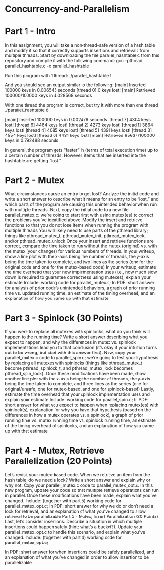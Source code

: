 # Concurrency-and-Parallelism

# Part 1 - Intro

In this assignment, you will take a non-thread-safe version of a hash table and modify it so that it correctly supports insertions and retrievals from multiple threads. Start by downloading the file parallel_hashtable.c from this repository and compile it with the following command: gcc -pthread parallel_hashtable.c -o parallel_hashtable

Run this program with 1 thread: ./parallel_hashtable 1

And you should see an output similar to the following: [main] Inserted 100000 keys in 0.006545 seconds [thread 0] 0 keys lost! [main] Retrieved 100000/100000 keys in 4.028568 seconds

With one thread the program is correct, but try it with more than one thread ./parallel_hashtable 8

[main] Inserted 100000 keys in 0.002476 seconds [thread 7] 4304 keys lost! [thread 6] 4464 keys lost! [thread 2] 4273 keys lost! [thread 1] 3864 keys lost! [thread 4] 4085 keys lost! [thread 5] 4391 keys lost! [thread 3] 4554 keys lost! [thread 0] 4431 keys lost! [main] Retrieved 65634/100000 keys in 0.792488 seconds

In general, the program gets “faster” in (terms of total execution time) up to a certain number of threads. However, items that are inserted into the hashtable are getting “lost.”

# Part 2 - Mutex

What circumstances cause an entry to get lost? Analyze the initial code and write a short answer to describe what it means for an entry to be “lost,” and which parts of the program are causing this unintended behavior when run with multiple threads. Next, copy the initial code to a new file parallel_mutex.c; we’re going to start first with using mutex(es) to correct the problems you’ve identified above. Modify the insert and retrieve functions so that you do not lose items when running the program with multiple threads You will likely need to use parts of the pthread library; things like pthread_mutex_t, pthread_mutex_init, pthread_mutex_lock, and/or pthread_mutex_unlock Once your insert and retrieve functions are correct, compare the time taken to run without the mutex (original) vs. with the mutex (your changes) for various numbers of threads.
In your writeup, show a line plot with the x-axis being the number of threads, the y-axis being the time taken to complete, and two lines as the series (one for the original code and one for the mutex-based code) In your writeup, estimate the time overhead that your new implementation uses (i.e., how much slow down is required to guarantee correctness using mutexes); explain your estimate Include: working code for parallel_mutex.c; In PDF: short answer for analysis of prior code’s unintended behaviors, a graph of prior running time vs. updated running time, an estimate of the timing overhead, and an explanation of how you came up with that estimate

# Part 3 - Spinlock (30 Points)

If you were to replace all mutexes with spinlocks, what do you think will happen to the running time? Write a short answer describing what you expect to happen, and why the differences in mutex vs. spinlock implementations lead you to that conclusion (it’s okay if your intuition turns out to be wrong, but start with this answer first). Now, copy your parallel_mutex.c code to parallel_spin.c; we’re going to test your hypothesis by replacing all mutexes with spinlocks (things like pthread_mutex_t become pthread_spinlock_t, and pthread_mutex_lock becomes pthread_spin_lock). Once these modifications have been made, show another line plot with the x-axis being the number of threads, the y-axis being the time taken to complete, and three lines as the series (one for original/unsafe, one for mutex-based, and one for spinlock-based) Lastly, estimate the time overhead that your spinlock implementation uses and explain your estimate Include: working code for parallel_spin.c; In PDF: short answer for what you expect to happen when replacing mutex(es) with spinlock(s), explanation for why you have that hypothesis (based on the differences in how a mutex operates vs. a spinlock), a graph of prior running time vs. mutex running time vs. spinlock running time, an estimate of the timing overhead of spinlocks, and an explanation of how you came up with that estimate

# Part 4 - Mutex, Retrieve Parallelization (20 Points)

Let’s revisit your mutex-based code. When we retrieve an item from the hash table, do we need a lock? Write a short answer and explain why or why not. Copy your parallel_mutex.c code to parallel_mutex_opt.c. In this new program, update your code so that multiple retrieve operations can run in parallel. Once these modifications have been made, explain what you’ve changed. Include: (together with part 5) working code for parallel_mutex_opt.c; In PDF: short answer for why we do or don’t need a lock for retrieval, and an explanation of what you’ve changed to allow retrieval to be parallelizable Part 5 - Mutex, Insert Parallelization (20 Points) Last, let’s consider insertions. Describe a situation in which multiple insertions could happen safely (hint: what’s a bucket?).
Update your parallel_mutex_opt.c to handle this scenario, and explain what you’ve changed. Include: (together with part 4) working code for parallel_mutex_opt.c;

In PDF: short answer for when insertions could be safely parallelized, and an explanation of what you’ve changed in order to allow insertion to be parallelizable
